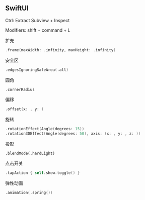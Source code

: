 SwiftUI
---

Ctrl: Extract Subview + Inspect


Modifiers: shift + command + L

扩充  

```swift
.frame(maxWidth: .infinity, maxHeight: .infinity)
```

安全区  

```swift 
.edgesIgnoringSafeArea(.all)
```

圆角  

```swift 
.cornerRadius
```

偏移 

```swift
.offset(x: , y: ) 
```

旋转 

```swift
.rotationEffect(Angle(degrees: 15))
.rotation3DEffect(Angle(degrees: 50), axis: (x: , y: , z: ))
```

投影 

```
.blendMode(.hardLight)
```

点击开关 

```swift
.tapAction { self.show.toggle() }
```

弹性动画 

```swift
.animation(.spring())
```

